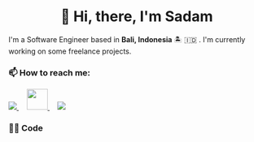 <h1 align="center">👋 Hi, there, I'm Sadam</h1>
<p>I'm a Software Engineer based in <strong>Bali, Indonesia</strong> 🏝️ 🇮🇩 . I'm currently working on some freelance projects.</p>

### 📫 How to reach me:
<a href="mailto:sadam9@outlook.co.id">
  <img src="https://img.icons8.com/fluency/48/000000/microsoft-outlook-2019.png">
</a>
&nbsp; &nbsp;
<a href="https://linkedin.com/in/sadam21x">
  <img src="https://img.icons8.com/external-justicon-flat-justicon/64/000000/external-linkedin-social-media-justicon-flat-justicon.png" height="41">
</a>
&nbsp; &nbsp;
<a href="https://sadamx.my.id">
  <img src="https://img.icons8.com/fluency/48/000000/globe.png">
</a>

### 👨‍💻 Code
<!--START_SECTION:waka-->
<!--END_SECTION:waka-->

<!--
**sadam21x/sadam21x** is a ✨ _special_ ✨ repository because its `README.md` (this file) appears on your GitHub profile.

Here are some ideas to get you started:

- 🔭 I’m currently working on ...
- 🌱 I’m currently learning ...
- 👯 I’m looking to collaborate on ...
- 🤔 I’m looking for help with ...
- 💬 Ask me about ...
- 📫 How to reach me: ...
- 😄 Pronouns: ...
- ⚡ Fun fact: ...
-->
